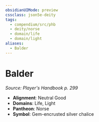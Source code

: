 ```yaml
---
obsidianUIMode: preview
cssclass: json5e-deity
tags:
  - compendium/src/phb
  - deity/norse
  - domain/life
  - domain/light
aliases:
  - Balder
---
```

# Balder
*Source: Player's Handbook p. 299* 

- **Alignment**: Neutral Good
- **Domains**: Life, Light
- **Pantheon**: Norse
- **Symbol**: Gem-encrusted silver chalice